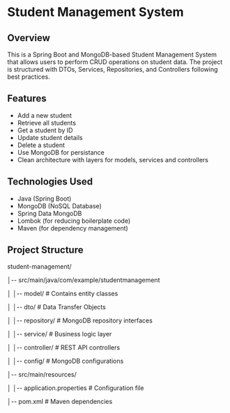# Student Management System

## Overview

This is a Spring Boot and MongoDB-based Student Management System that allows users to perform CRUD operations on student data. The project is structured with DTOs, Services, Repositories, and Controllers following best practices.

## Features
- Add a new student
- Retrieve all students
- Get a student by ID
- Update student details
- Delete a student
- Use MongoDB for persistance
- Clean architecture with layers for models, services and controllers

## Technologies Used
- Java (Spring Boot)
- MongoDB (NoSQL Database)
- Spring Data MongoDB
- Lombok (for reducing boilerplate code)
- Maven (for dependency management)

## Project Structure

student-management/

│-- src/main/java/com/example/studentmanagement

│   │-- model/            # Contains entity classes

│   │-- dto/              # Data Transfer Objects

│   │-- repository/       # MongoDB repository interfaces

│   │-- service/          # Business logic layer

│   │-- controller/       # REST API controllers

│   │-- config/           # MongoDB configurations

│-- src/main/resources/

│   │-- application.properties  # Configuration file

│-- pom.xml               # Maven dependencies

